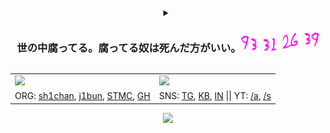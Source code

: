 <!--
Picture Generator:
  {
    https://fontmeme.com/de/death-note-schriftart/, {15, 20}, FF11FF, {None, Style-Wavy}
  }
Lifespan: https://deathnote.fandom.com/wiki/Lifespan
Quotes: https://japanoscope.com/light-yagami-quotes
"・・・キラだから": Naomi commits suicide by shooting herself in the head
-->

<div align="center">
<details>
  <summary>
    <h3>世の中腐ってる。腐ってる奴は死んだ方がいい。<img src="./static/logo/LightYagamiLifespan.png" /></h3>
  </summary>
  <img src=./static/banner/YagamiLightName.gif />
</details>
</div>

<!--
Stats example from: https://github.com/nullnyat/nullnyat
-->
<table align="center">
  <tr>
    <td><img src="https://github-readme-stats.vercel.app/api?username=ames0k0&layout=compact&count_private=true" /></td>
    <td><img src="https://github-readme-stats.vercel.app/api/top-langs/?username=ames0k0&layout=compact" /></td>
  </tr>
  <tr>
    <td>
      ORG:  <!-- [p]roject, [h]obby -->
      <a href="https://github.com/sh1chan">sh1chan</a>,
      <a href="https://github.com/j1bun">j1bun</a>,
      <a href="https://github.com/project-smtc-as-org">STMC</a>,
      <a href="https://github.com/project-gh-as-org">GH</a>
    </td>
    <td>SNS:
      <a href="https://t.me/ames0k0">TG</a>,
      <a href="https://keybase.io/ames0k0">KB</a>,
      <a href="https://www.linkedin.com/in/ames0k0">IN</a>
      <span>|| YT:
        <a href="https://www.youtube.com/@ames0k0">/a</a>,
        <a href="https://www.youtube.com/channel/UCSgmAPCXUbIHugC7QmtlA8Q">/s</a>
      </span>
    </td>
  </tr>
</table>

<!--
Visits example from: https://github.com/poly000
-->
<div align="center">
  <img src="https://count.getloli.com/get/@:ames0k0" />
</div>
